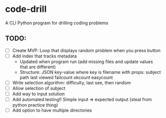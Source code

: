 # code-drill
A CLI Python program for drilling coding problems 

## TODO:
- [ ] Create MVP: Loop that displays random problem when you press button
- [ ] Add index that tracks metadata
    * Updated when program run (add missing files and update values that are different)
    * Structure: JSON key-value where key is filename with props:
        subject
        path
        last viewed
        failcount
        okcount
        easycount
- [ ] Write selection algorithm: difficulty, last see, then random
- [ ] Allow selection of subject
- [ ] Add way to input solution
- [ ] Add automated testing!! Simple input => expected output (steal from python practice thing)
- [ ] Add option to have multiple directories
